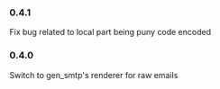 ### 0.4.1
Fix bug related to local part being puny code encoded

### 0.4.0
Switch to gen_smtp's renderer for raw emails
